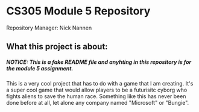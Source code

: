 # CS305 Module 5 Repository
Repository Manager: Nick Nannen

## What this project is about:
##### NOTICE: This is a fake README file and anyhting in this repository is for the module 5 assignment.
This is a very cool project that has to do with a game that I am creating. It's a super cool game that
would allow players to be a futurisitc cyborg who fights aliens to save the human race. Something like
this has never been done before at all, let alone any company named "Microsoft" or "Bungie".
